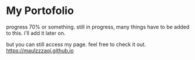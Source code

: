 # My Portofolio
progress 70% or something.
still in progress, many things have to be added to this.
i'll add it later on.


but you can still access my page.
feel free to check it out.
https://maulzzzaqi.github.io
